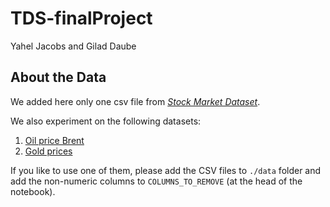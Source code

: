 # TDS-finalProject

Yahel Jacobs and Gilad Daube

## About the Data
We added here only one csv file from [*Stock Market Dataset*](https://www.kaggle.com/jacksoncrow/stock-market-dataset).

We also experiment on the following datasets:
1. [Oil price Brent](https://www.kaggle.com/paulrohan2020/brentcmdusd-data-2013-to-2019?select=BRENTCMDUSD_tick_UTC0_00_2018-Parse.csv)
2. [Gold prices](https://www.kaggle.com/mohsiniqbalgoni/gold-xauusd-1min-2004-2021)

If you like to use one of them, please add the CSV files to `./data` folder and add the non-numeric columns to `COLUMNS_TO_REMOVE` (at the head of the notebook).
